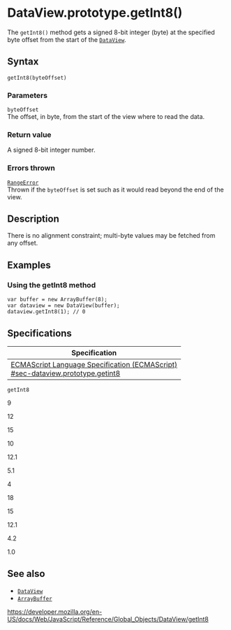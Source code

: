 # DataView.prototype.getInt8()

The `getInt8()` method gets a signed 8-bit integer (byte) at the specified byte offset from the start of the [`DataView`](../dataview).

## Syntax

    getInt8(byteOffset)

### Parameters

`byteOffset`  
The offset, in byte, from the start of the view where to read the data.

### Return value

A signed 8-bit integer number.

### Errors thrown

[`RangeError`](../rangeerror)  
Thrown if the `byteOffset` is set such as it would read beyond the end of the view.

## Description

There is no alignment constraint; multi-byte values may be fetched from any offset.

## Examples

### Using the getInt8 method

    var buffer = new ArrayBuffer(8);
    var dataview = new DataView(buffer);
    dataview.getInt8(1); // 0

## Specifications

<table><thead><tr class="header"><th>Specification</th></tr></thead><tbody><tr class="odd"><td><a href="https://tc39.es/ecma262/#sec-dataview.prototype.getint8">ECMAScript Language Specification (ECMAScript)<br />
<span class="small">#sec-dataview.prototype.getint8</span></a></td></tr></tbody></table>

`getInt8`

9

12

15

10

12.1

5.1

4

18

15

12.1

4.2

1.0

## See also

-   [`DataView`](../dataview)
-   [`ArrayBuffer`](../arraybuffer)

<a href="https://developer.mozilla.org/en-US/docs/Web/JavaScript/Reference/Global_Objects/DataView/getInt8" class="_attribution-link">https://developer.mozilla.org/en-US/docs/Web/JavaScript/Reference/Global_Objects/DataView/getInt8</a>
